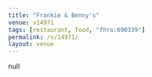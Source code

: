 ```yaml
---
title: "Frankie & Benny's"
venue: v14971
tags: [restaurant, food, "fhrs:690339"]
permalink: /v/14971/
layout: venue
---
```

null